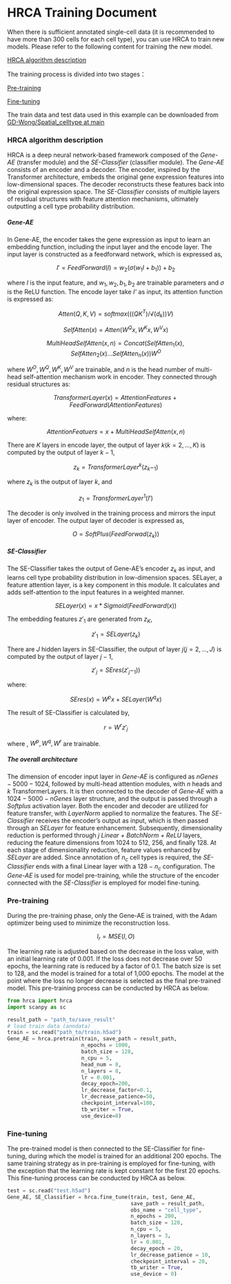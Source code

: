 # HRCA Training Document

When there is sufficient annotated single-cell data (it is recommended to have more than 300 cells for each cell type), you can use HRCA to train new models. Please refer to the following content for training the new model.

[HRCA algorithm description](#HRCA-algorithm-description)

The training process is divided into two stages：

[Pre-training](#pre-training)

[Fine-tuning](#Fine-tuning)

The train data and test data used in this example can be downloaded from [GD-Wong/Spatial_celltype at main](https://huggingface.co/datasets/GD-Wong/Spatial_celltype/tree/main)

### HRCA algorithm description

HRCA is a deep neural network-based framework composed of the *Gene-AE* (transfer module) and the *SE-Classifier* (classifier module). The *Gene-AE* consists of an encoder and a decoder. The encoder, inspired by the Transformer architecture, embeds the original gene expression features into low-dimensional spaces. The decoder reconstructs these features back into the original expression space. The *SE-Classifier*  consists of multiple layers of residual structures with feature attention mechanisms, ultimately outputting a cell type probability distribution.

##### *Gene-AE*

In Gene-AE, the encoder takes the gene expression as input to learn an embedding function, including the input layer and the encode layer. The input layer is constructed as a feedforward network, which is expressed as,

$$
I'=FeedForward(I)=w _2 (σ(w _1 I+b _1))+b _2
$$

where *$I$* is the input feature, and $w _1, w _2, b _1, b_2$ are trainable parameters and $σ$ is the ReLU function. The encode layer take *$I’$* as input, its attention function is expressed as:

$$
Atten(Q,K,V) = softmax(((QK^T)/√(d_k ))V)
$$

$$
SelfAtten(x)=Atten(W^Q x,W^K x,W^V x)
$$

$$
MultiHeadSelfAtten(x,n) = Concat(SelfAtten_1 (x),SelfAtten_2 (x)...SelfAtten_n (x))W^O
$$

where $W^O, W^Q, W^K, W^V$ are trainable, and $n$ is the head number of multi-head self-attention mechanism work in encoder. They connected through residual structures as:

$$
TransformerLayer(x) = AttentionFeatures+FeedForward(AttentionFeatures)
$$

where: 

$$
AttentionFeatuers = x+MultiHeadSelfAtten(x,n)
$$

There are $K$ layers in encode layer, the output of layer $k (k = 2, …, K)$ is computed by the output of layer $k-1$,

$$
z_k=TransformerLayer^k (z_k-_1)
$$

where $z_k$ is the output of layer $k$, and

$$
z_1  =TransformerLayer^1 (I')
$$

The decoder is only involved in the training process and mirrors the input layer of encoder. The output layer of decoder is expressed as,

$$
O = SoftPlus(FeedForwad(z_k)) 
$$

##### *SE-Classifier*

The SE-Classifier takes the output of Gene-AE’s encoder $z_k$ as input, and learns cell type probability distribution in low-dimension spaces. SELayer, a feature attention layer, is a key component in this module. It calculates and adds self-attention to the input features in a weighted manner.

$$
SELayer(x) = x*Sigmoid(FeedForward(x))
$$

The embedding features $z'_1$ are generated from $z_K$, 

$$
z'_1  =SELayer(z_k)
$$

There are $J$ hidden layers in SE-Classifier, the output of layer $j (j = 2, …, J)$ is computed by the output of layer $j-1$,

$$
z'_j= SEres(z'_j-_1))
$$

where:      

$$
SEres(x) = W^p x+ SELayer(W^q x)
$$

The result of SE-Classifier is calculated by,

$$
r=W^r z'_j
$$

where , $W^p,W^q,W^r$ are trainable.

##### *The overall architecture*

The dimension of encoder input layer in *Gene-AE* is configured as $nGenes-5000-1024$, followed by multi-head attention modules, with $n$ heads and $k$ TransformerLayers. It is then connected to the decoder of *Gene-AE* with a $1024-5000-nGenes$ layer structure, and the output is passed through a *Softplus* activation layer. Both the encoder and decoder are utilized for feature transfer, with *LayerNorm* applied to normalize the features. The *SE-Classifier* receives the encoder’s output as input, which is then passed through an *SELayer* for feature enhancement. Subsequently, dimensionality reduction is performed through $j$ *Linear + BatchNorm + ReLU* layers, reducing the feature dimensions from 1024 to 512, 256, and finally 128. At each stage of dimensionality reduction, feature values enhanced by *SELayer* are added. Since annotation of $n_c$ cell types is required, the *SE-Classifier* ends with a final Linear layer with a $128-n_c$ configuration. The *Gene-AE* is used for model pre-training, while the structure of the encoder connected with the *SE-Classifier* is employed for model fine-tuning.

### Pre-training

During the pre-training phase, only the Gene-AE is trained, with the Adam optimizer  being used to minimize the reconstruction loss.

$$
l_r=MSE(I,O) 
$$

The learning rate is adjusted based on the decrease in the loss value, with an initial learning rate of 0.001. If the loss does not decrease over 50 epochs, the learning rate is reduced by a factor of 0.1. The batch size is set to 128, and the model is trained for a total of 1,000 epochs. The model at the point where the loss no longer decrease is selected as the final pre-trained model. This pre-training process can be conducted by HRCA as below.

```python
from hrca import hrca
import scanpy as sc

result_path = "path_to/save_result"
# load train data (anndata)
train = sc.read("path_to/train.h5ad")
Gene_AE = hrca.pretrain(train, save_path = result_path,
                        n_epochs = 1000,
                        batch_size = 128,
                        n_cpu = 5,
                        head_num = 8,
                        n_layers = 8, 
                        lr = 0.001,
                        decay_epoch=200,
                        lr_decrease_factor=0.1,
                        lr_decrease_patience=50,
                        checkpoint_interval=100,
                        tb_writer = True,
                        use_device=0)
```

### Fine-tuning

The pre-trained model is then connected to the SE-Classifier for fine-tuning, during which the model is trained for an additional 200 epochs. The same training strategy as in pre-training is employed for fine-tuning, with the exception that the learning rate is kept constant for the first 20 epochs. This fine-tuning process can be conducted by HRCA as below.

```python
test = sc.read("test.h5ad")
Gene_AE, SE_Classifier = hrca.fine_tune(train, test, Gene_AE,
                                        save_path = result_path,
                                        obs_name = "cell_type",
                                        n_epochs = 200,
                                        batch_size = 128,
                                        n_cpu = 5,
                                        n_layers = 3,
                                        lr = 0.001,
                                        decay_epoch = 20,
                                        lr_decrease_patience = 10,
                                        checkpoint_interval = 20,
                                        tb_writer = True,
                                        use_device = 0)
```

